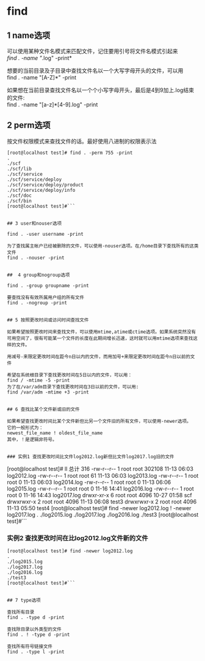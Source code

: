 # find


## 1 name选项  
可以使用某种文件名模式来匹配文件，记住要用引号将文件名模式引起来  
*find . -name "*.log" -print*  

想要的当前目录及子目录中查找文件名以一个大写字母开头的文件，可以用  
find . -name "[A-Z]*" -print  

如果想在当前目录查找文件名以一个个小写字母开头，最后是4到9加上.log结束的文件:  
find . -name "[a-z]*[4-9].log" -print  



## 2 perm选项  

按文件权限模式来查找文件的话。最好使用八进制的权限表示法  

```
[root@localhost test]# find . -perm 755 -print
.
./scf
./scf/lib
./scf/service
./scf/service/deploy
./scf/service/deploy/product
./scf/service/deploy/info
./scf/doc
./scf/bin
[root@localhost test]#```


## 3 user和nouser选项  

find . -user username -print  

为了查找属主帐户已经被删除的文件，可以使用-nouser选项。在/home目录下查找所有的这类文件  
find . -nouser -print  


##  4 group和nogroup选项  

find . -group groupname -print  

要查找没有有效所属用户组的所有文件  
find . -nogroup -print  


## 5 按照更改时间或访问时间查找文件 

如果希望按照更改时间来查找文件，可以使用mtime,atime或ctime选项。如果系统突然没有可用空间了，很有可能某一个文件的长度在此期间增长迅速，这时就可以用mtime选项来查找这样的文件。    

用减号-来限定更改时间在距今n日以内的文件，而用加号+来限定更改时间在距今n日以前的文件  

希望在系统根目录下查找更改时间在5日以内的文件，可以用：  
find / -mtime -5 -print  
为了在/var/adm目录下查找更改时间在3日以前的文件，可以用:  
find /var/adm -mtime +3 -print  


## 6 查找比某个文件新或旧的文件  

如果希望查找更改时间比某个文件新但比另一个文件旧的所有文件，可以使用-newer选项。
它的一般形式为：  
newest_file_name ! oldest_file_name  
其中，！是逻辑非符号。    


### 实例1 查找更改时间比文件log2012.log新但比文件log2017.log旧的文件  

```
[root@localhost test]# ll
总计 316
-rw-r--r-- 1 root root 302108 11-13 06:03 log2012.log
-rw-r--r-- 1 root root     61 11-13 06:03 log2013.log
-rw-r--r-- 1 root root      0 11-13 06:03 log2014.log
-rw-r--r-- 1 root root      0 11-13 06:06 log2015.log
-rw-r--r-- 1 root root      0 11-16 14:41 log2016.log
-rw-r--r-- 1 root root      0 11-16 14:43 log2017.log
drwxr-xr-x 6 root root   4096 10-27 01:58 scf
drwxrwxr-x 2 root root   4096 11-13 06:08 test3
drwxrwxr-x 2 root root   4096 11-13 05:50 test4
[root@localhost test]# find -newer log2012.log ! -newer log2017.log
.
./log2015.log
./log2017.log
./log2016.log
./test3
[root@localhost test]#```


### 实例2 查找更改时间在比log2012.log文件新的文件  

```
[root@localhost test]# find -newer log2012.log
.
./log2015.log
./log2017.log
./log2016.log
./test3
[root@localhost test]#```


## 7 type选项  

查找所有目录  
find . -type d -print  

查找除目录以外类型的文件  
find . ! -type d -print  

查找所有符号链接文件  
find . -type l -print  






















